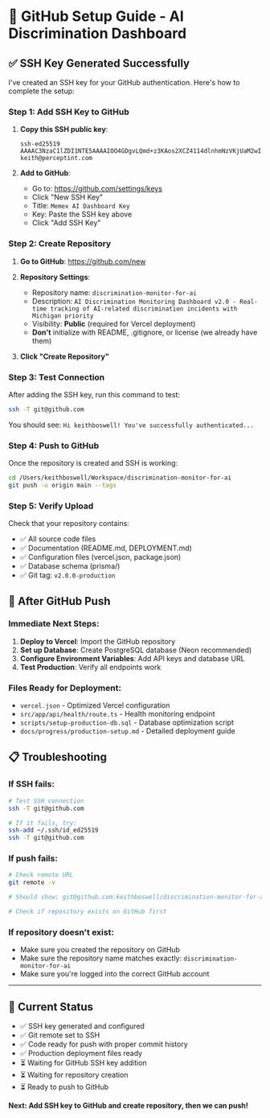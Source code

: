 # 🔑 GitHub Setup Guide - AI Discrimination Dashboard

## ✅ **SSH Key Generated Successfully**

I've created an SSH key for your GitHub authentication. Here's how to complete the setup:

### **Step 1: Add SSH Key to GitHub**

1. **Copy this SSH public key**:
   ```
   ssh-ed25519 AAAAC3NzaC1lZDI1NTE5AAAAIOO4GDgvLQmd+z3KAos2XCZ4114dlnhmNzVKjUaM2wI9 keith@perceptint.com
   ```

2. **Add to GitHub**:
   - Go to: https://github.com/settings/keys
   - Click "New SSH Key"
   - Title: `Memex AI Dashboard Key`
   - Key: Paste the SSH key above
   - Click "Add SSH Key"

### **Step 2: Create Repository**

1. **Go to GitHub**: https://github.com/new
2. **Repository Settings**:
   - Repository name: `discrimination-monitor-for-ai`
   - Description: `AI Discrimination Monitoring Dashboard v2.0 - Real-time tracking of AI-related discrimination incidents with Michigan priority`
   - Visibility: **Public** (required for Vercel deployment)
   - **Don't** initialize with README, .gitignore, or license (we already have them)

3. **Click "Create Repository"**

### **Step 3: Test Connection**

After adding the SSH key, run this command to test:
```bash
ssh -T git@github.com
```

You should see: `Hi keithboswell! You've successfully authenticated...`

### **Step 4: Push to GitHub**

Once the repository is created and SSH is working:
```bash
cd /Users/keithboswell/Workspace/discrimination-monitor-for-ai
git push -u origin main --tags
```

### **Step 5: Verify Upload**

Check that your repository contains:
- ✅ All source code files
- ✅ Documentation (README.md, DEPLOYMENT.md)
- ✅ Configuration files (vercel.json, package.json)
- ✅ Database schema (prisma/)
- ✅ Git tag: `v2.0.0-production`

## 🚀 **After GitHub Push**

### **Immediate Next Steps**:
1. **Deploy to Vercel**: Import the GitHub repository
2. **Set up Database**: Create PostgreSQL database (Neon recommended)
3. **Configure Environment Variables**: Add API keys and database URL
4. **Test Production**: Verify all endpoints work

### **Files Ready for Deployment**:
- `vercel.json` - Optimized Vercel configuration
- `src/app/api/health/route.ts` - Health monitoring endpoint
- `scripts/setup-production-db.sql` - Database optimization script
- `docs/progress/production-setup.md` - Detailed deployment guide

## 📋 **Troubleshooting**

### **If SSH fails**:
```bash
# Test SSH connection
ssh -T git@github.com

# If it fails, try:
ssh-add ~/.ssh/id_ed25519
ssh -T git@github.com
```

### **If push fails**:
```bash
# Check remote URL
git remote -v

# Should show: git@github.com:keithboswell/discrimination-monitor-for-ai.git

# Check if repository exists on GitHub first
```

### **If repository doesn't exist**:
- Make sure you created the repository on GitHub
- Make sure the repository name matches exactly: `discrimination-monitor-for-ai`
- Make sure you're logged into the correct GitHub account

---

## 🎯 **Current Status**

- ✅ SSH key generated and configured
- ✅ Git remote set to SSH
- ✅ Code ready for push with proper commit history
- ✅ Production deployment files ready
- ⏳ Waiting for GitHub SSH key addition
- ⏳ Waiting for repository creation
- ⏳ Ready to push to GitHub

**Next: Add SSH key to GitHub and create repository, then we can push!**